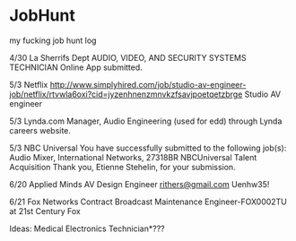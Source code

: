 # JobHunt
my fucking job hunt log

4/30   La Sherrifs Dept   AUDIO, VIDEO, AND SECURITY SYSTEMS TECHNICIAN
        Online App submitted.   
        
        
5/3    Netflix    http://www.simplyhired.com/job/studio-av-engineer-job/netflix/rtvwla6oxi?cid=jyzenhnenzmnvkzfsavjpoetqetzbrge
      Studio AV engineer
      
5/3    Lynda.com     Manager, Audio Engineering (used for edd)
      through Lynda careers website. 
      
5/3    NBC Universal
You have successfully submitted to the following job(s):
Audio Mixer, International Networks, 27318BR
NBCUniversal Talent Acquisition	Thank you, Etienne Stehelin, for your submission.
	
6/20 	Applied Minds	AV Design Engineer
rithers@gmail.com
Uenhw35!

6/21	Fox Networks
Contract Broadcast Maintenance Engineer-FOX0002TU at 21st Century Fox


	


      
      
Ideas:
Medical Electronics Technician*???
      
      
